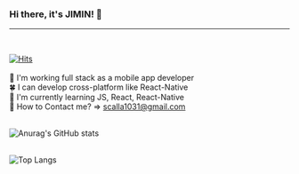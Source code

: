 ### Hi there, it's JIMIN! 👋
-- - 
<br>

[![Hits](https://hits.seeyoufarm.com/api/count/incr/badge.svg?url=https%3A%2F%2Fgithub.com%2FJJIMINSHIN%2Fhit-counter&count_bg=%2379C83D&title_bg=%23555555&icon=&icon_color=%23E7E7E7&title=hits&edge_flat=false)](https://hits.seeyoufarm.com)
<br><br>
🌱 I'm working full stack as a mobile app developer <br>
🍀 I can develop cross-platform like React-Native <br>
🥦 I'm currently learning JS, React, React-Native <br>
🌳 How to Contact me? => scalla1031@gmail.com <br><br>

![Anurag's GitHub stats](https://github-readme-stats.vercel.app/api?username=JJIMINSHIN&show_icons=true&theme=vue)<br><br>

![Top Langs](https://github-readme-stats.vercel.app/api/top-langs/?username=JJIMINSHIN&layout=compact&theme=vue&hide=jupyter%20notebook)



<!--
**JJIMINSHIN/JJIMINSHIN** is a ✨ _special_ ✨ repository because its `README.md` (this file) appears on your GitHub profile.

Here are some ideas to get you started:

- 🔭 I’m currently working on ...
- 🌱 I’m currently learning ...
- 👯 I’m looking to collaborate on ...
- 🤔 I’m looking for help with ...
- 💬 Ask me about ...
- 📫 How to reach me: ...
- 😄 Pronouns: ...
- ⚡ Fun fact: ...
-->
